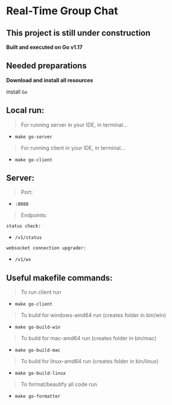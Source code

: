 # Real-Time Group Chat

**This project is still under construction**
-
**Built and executed on Go v1.17**


**Needed preparations**
-
**Download and install all resources**

install `Go`


**Local run:**
-
>For running server in your IDE, in terminal...
>
* `make go-server`

>For running client in your IDE, in terminal...
>
* `make go-client`


**Server:**
-
>Port:
>
* `:8080`

>Endpoints:
>
`status check:`
* `/v1/status`

 `websocket connection upgrader:`
* `/v1/ws`


**Useful makefile commands:**
-
>To run client run
>
* `make go-client`

>To build for windows-amd64 run (creates folder in bin/win)
>
* `make go-build-win`

>To build for mac-amd64 run (creates folder in bin/mac)
>
* `make go-build-mac`

>To build for linux-amd64 run (creates folder in bin/linux)
>
* `make go-build-linux`

>To format/beautify all code run
>
* `make go-formatter`